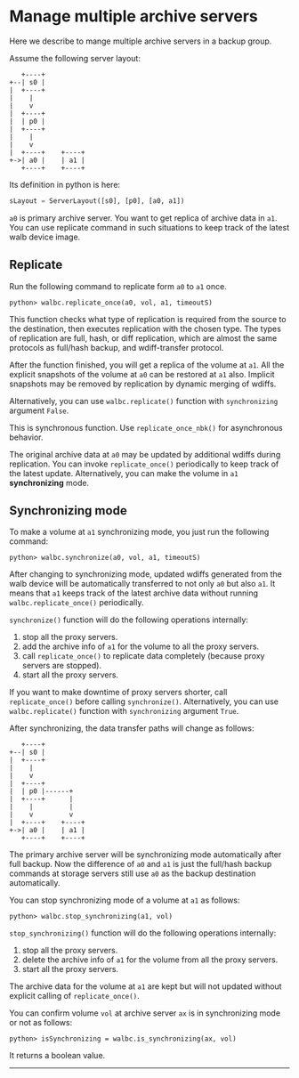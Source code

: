 # Manage multiple archive servers

Here we describe to mange multiple archive servers in a backup group.

Assume the following server layout:
```
   +----+
+--| s0 |
|  +----+
|    |
|    v
|  +----+
|  | p0 |
|  +----+
|    |
|    v
|  +----+    +----+
+->| a0 |    | a1 |
   +----+    +----+
```

Its definition in python is here:
```python
sLayout = ServerLayout([s0], [p0], [a0, a1])
```

`a0` is primary archive server.
You want to get replica of archive data in `a1`.
You can use replicate command in such situations to keep track of the latest walb device image.


## Replicate

Run the following command to replicate form `a0` to `a1` once.
```
python> walbc.replicate_once(a0, vol, a1, timeoutS)
```

This function checks what type of replication is required from the source to the destination,
then executes replication with the chosen type.
The types of replication are full, hash, or diff replication,
which are almost the same protocols as full/hash backup, and wdiff-transfer protocol.

After the function finished, you will get a replica of the volume at `a1`.
All the explicit snapshots of the volume at `a0` can be restored at `a1` also.
Implicit snapshots may be removed by replication by dynamic merging of wdiffs.

Alternatively, you can use `walbc.replicate()` function
with `synchronizing` argument `False`.

This is synchronous function.
Use `replicate_once_nbk()` for asynchronous behavior.

The original archive data at `a0` may be updated by additional wdiffs during replication.
You can invoke `replicate_once()` periodically to keep track of the latest update.
Alternatively, you can make the volume in `a1` **synchronizing** mode.


## Synchronizing mode

To make a volume at `a1` synchronizing mode,
you just run the following command:
```
python> walbc.synchronize(a0, vol, a1, timeoutS)
```

After changing to synchronizing mode, updated wdiffs generated from the walb device
will be automatically transferred to not only `a0` but also `a1`.
It means that `a1` keeps track of the latest archive data
without running `walbc.replicate_once()` periodically.

`synchronize()` function will do the following operations internally:

1. stop all the proxy servers.
1. add the archive info of `a1` for the volume to all the proxy servers.
1. call `replicate_once()` to replicate data completely (because proxy servers are stopped).
1. start all the proxy servers.

If you want to make downtime of proxy servers shorter,
call `replicate_once()` before calling `synchronize()`.
Alternatively, you can use `walbc.replicate()` function
with `synchronizing` argument `True`.

After synchronizing, the data transfer paths will change as follows:
```
   +----+
+--| s0 |
|  +----+
|    |
|    v
|  +----+
|  | p0 |------+
|  +----+      |
|    |         |
|    v         v
|  +----+    +----+
+->| a0 |    | a1 |
   +----+    +----+
```

The primary archive server will be synchronizing mode automatically after full backup.
Now the difference of `a0` and `a1` is just the full/hash backup commands at storage servers
still use `a0` as the backup destination automatically.

You can stop synchronizing mode of a volume at `a1` as follows:
```
python> walbc.stop_synchronizing(a1, vol)
```

`stop_synchronizing()` function will do the following operations internally:

1. stop all the proxy servers.
1. delete the archive info of `a1` for the volume from all the proxy servers.
1. start all the proxy servers.

The archive data for the volume at `a1` are kept but will not updated without
explicit calling of `replicate_once()`.


You can confirm volume `vol` at archive server `ax` is in synchronizing mode or not as follows:
```
python> isSynchronizing = walbc.is_synchronizing(ax, vol)
```
It returns a boolean value.

-----
